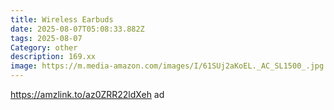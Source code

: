 ```yaml
---
title: Wireless Earbuds
date: 2025-08-07T05:08:33.882Z
tags: 2025-08-07
Category: other
description: 169.xx
image: https://m.media-amazon.com/images/I/61SUj2aKoEL._AC_SL1500_.jpg
---
```

https://amzlink.to/az0ZRR22ldXeh ad
